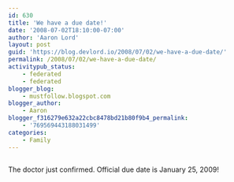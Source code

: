 ```yaml
---
id: 630
title: 'We have a due date!'
date: '2008-07-02T18:10:00-07:00'
author: 'Aaron Lord'
layout: post
guid: 'https://blog.devlord.io/2008/07/02/we-have-a-due-date/'
permalink: /2008/07/02/we-have-a-due-date/
activitypub_status:
    - federated
    - federated
blogger_blog:
    - mustfollow.blogspot.com
blogger_author:
    - Aaron
blogger_f316279e632a22cbc8478bd21b80f9b4_permalink:
    - '769569443188031499'
categories:
    - Family
---
```


<p class="mobile-photo"><a href="http://bp3.blogger.com/_OZWxOfjIgdA/SGvE10G3LhI/AAAAAAAAADQ/6pTuHWujueY/s1600-h/photo-795266.jpg"><img src="http://bp3.blogger.com/_OZWxOfjIgdA/SGvE10G3LhI/AAAAAAAAADQ/6pTuHWujueY/s320/photo-795266.jpg" border="0" alt="" /></a></p>The doctor just confirmed. Official due date is January 25, 2009!<div class="blogger-post-footer"><img width='1' height='1' src='' alt='' /></div>
